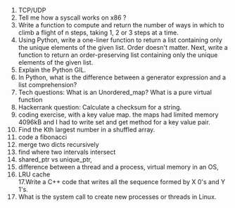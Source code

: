 1. TCP/UDP
2. Tell me how a syscall works on x86 ?  
3. Write a function to compute and return the number of ways in which to climb a flight of n steps, taking 1, 2 or 3 steps at a time.  
4. Using Python, write a one-liner function to return a list containing only the unique elements of the given list. Order doesn't matter. Next, write a function to return an order-preserving list containing only the unique elements of the given list.  
5. Explain the Python GIL.  
6. In Python, what is the difference between a generator expression and a list comprehension?  
7. Tech questions: What is an Unordered_map? What is a pure virtual function
8. Hackerrank question: Calculate a checksum for a string.  
9. coding exercise, with a key value map. the maps had limited memory 4096kB and I had to write set and get method for a key value pair.  
10. Find the Kth largest number in a shuffled array.  
11. code a fibonacci  
12. merge two dicts recursively  
13. find where two intervals intersect
14. shared_ptr vs unique_ptr, 
15. difference between a thread and a process, virtual memory in an OS,
16. LRU cache  
17.Write a C++ code that writes all the sequence formed by X 0's and Y 1's.  
18. What is the system call to create new processes or threads in Linux.  
